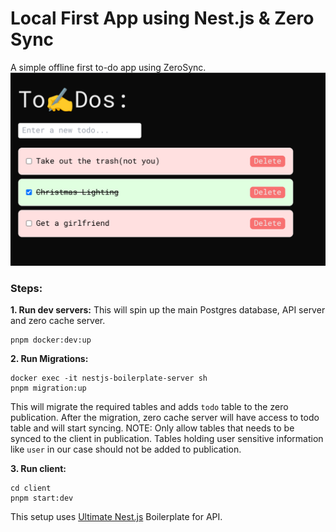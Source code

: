 # Local First App using Nest.js & Zero Sync

A simple offline first to-do app using ZeroSync.
![alt text](sc.png)

### Steps:

**1. Run dev servers:**
This will spin up the main Postgres database, API server and zero cache server.

```
pnpm docker:dev:up
```

**2. Run Migrations:**

```
docker exec -it nestjs-boilerplate-server sh
pnpm migration:up
```

This will migrate the required tables and adds `todo` table to the zero publication. After the migration, zero cache server will have access to todo table and will start syncing.
NOTE: Only allow tables that needs to be synced to the client in publication. Tables holding user sensitive information like `user` in our case should not be added to publication.

**3. Run client:**

```
cd client
pnpm start:dev
```

This setup uses [Ultimate Nest.js](https://github.com/niraj-khatiwada/ultimate-nestjs-boilerplate) Boilerplate for API.
